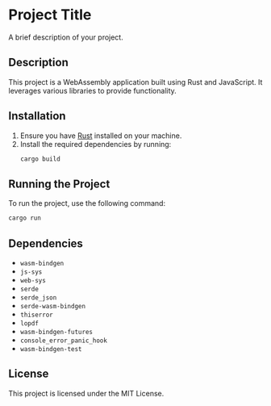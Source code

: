 # Project Title

A brief description of your project.

## Description

This project is a WebAssembly application built using Rust and JavaScript. It leverages various libraries to provide functionality.

## Installation

1. Ensure you have [Rust](https://www.rust-lang.org/tools/install) installed on your machine.
2. Install the required dependencies by running:
   ```bash
   cargo build
   ```

## Running the Project

To run the project, use the following command:
```bash
cargo run
```

## Dependencies

- `wasm-bindgen`
- `js-sys`
- `web-sys`
- `serde`
- `serde_json`
- `serde-wasm-bindgen`
- `thiserror`
- `lopdf`
- `wasm-bindgen-futures`
- `console_error_panic_hook`
- `wasm-bindgen-test`

## License

This project is licensed under the MIT License.
